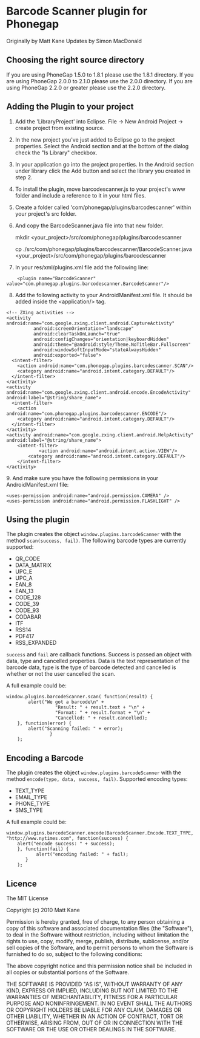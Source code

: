 # Barcode Scanner plugin for Phonegap

Originally by Matt Kane
Updates by Simon MacDonald

## Choosing the right source directory

If you are using PhoneGap 1.5.0 to 1.8.1 please use the 1.8.1 directory. 
If you are using PhoneGap 2.0.0 to 2.1.0 please use the 2.0.0 directory.
If you are using PhoneGap 2.2.0 or greater please use the 2.2.0 directory.


## Adding the Plugin to your project

1. Add the 'LibraryProject' into Eclipse. File -> New Android Project -> create project from existing source.
2. In the new project you've just added to Eclipse go to the project properties. Select the Android section and at the bottom of the dialog check the "Is Library" checkbox.
3. In your application go into the project properties. In the Android section under library click the Add button and select the library you created in step 2.
4. To install the plugin, move barcodescanner.js to your project's www folder and include a reference to it in your html files.
5. Create a folder called 'com/phonegap/plugins/barcodescanner' within your project's src folder.
6. And copy the BarcodeScanner.java file into that new folder.

    mkdir <your_project>/src/com/phonegap/plugins/barcodescanner

    cp ./src/com/phonegap/plugins/barcodescanner/BarcodeScanner.java <your_project>/src/com/phonegap/plugins/barcodescanner

7. In your res/xml/plugins.xml file add the following line:

```
    <plugin name="BarcodeScanner" value="com.phonegap.plugins.barcodescanner.BarcodeScanner"/>
```

8. Add the following activity to your AndroidManifest.xml file. It should be added inside the &lt;application/&gt; tag.

```
<!-- ZXing activities -->
<activity android:name="com.google.zxing.client.android.CaptureActivity"
          android:screenOrientation="landscape"
          android:clearTaskOnLaunch="true"
          android:configChanges="orientation|keyboardHidden"
          android:theme="@android:style/Theme.NoTitleBar.Fullscreen"
          android:windowSoftInputMode="stateAlwaysHidden"
          android:exported="false">
  <intent-filter>
    <action android:name="com.phonegap.plugins.barcodescanner.SCAN"/>
    <category android:name="android.intent.category.DEFAULT"/>
  </intent-filter>
</activity>
<activity android:name="com.google.zxing.client.android.encode.EncodeActivity" android:label="@string/share_name">
  <intent-filter>
    <action android:name="com.phonegap.plugins.barcodescanner.ENCODE"/>
    <category android:name="android.intent.category.DEFAULT"/>
  </intent-filter>
</activity>
<activity android:name="com.google.zxing.client.android.HelpActivity" android:label="@string/share_name">
	<intent-filter>
    		<action android:name="android.intent.action.VIEW"/>
		<category android:name="android.intent.category.DEFAULT"/>
  	</intent-filter>
</activity>
```   
   
9\. And make sure you have the following permissions in your AndroidManifest.xml file:

```
<uses-permission android:name="android.permission.CAMERA" />
<uses-permission android:name="android.permission.FLASHLIGHT" />
```

## Using the plugin

The plugin creates the object `window.plugins.barcodeScanner` with the method `scan(success, fail)`. 
The following barcode types are currently supported:

* QR_CODE
* DATA_MATRIX
* UPC_E
* UPC_A
* EAN_8
* EAN_13
* CODE_128
* CODE_39
* CODE_93
* CODABAR
* ITF
* RSS14
* PDF417
* RSS_EXPANDED

`success` and `fail` are callback functions. Success is passed an object with data, type and cancelled properties. Data is the text representation of the barcode data, type is the type of barcode detected and cancelled is whether or not the user cancelled the scan.

A full example could be:

    window.plugins.barcodeScanner.scan( function(result) {
            alert("We got a barcode\n" +
                      "Result: " + result.text + "\n" +
                      "Format: " + result.format + "\n" +
                      "Cancelled: " + result.cancelled);
        }, function(error) {
		    alert("Scanning failed: " + error);
                    }
        );

## Encoding a Barcode

The plugin creates the object `window.plugins.barcodeScanner` with the method `encode(type, data, success, fail)`. 
Supported encoding types:

* TEXT_TYPE
* EMAIL_TYPE
* PHONE_TYPE
* SMS_TYPE

A full example could be:

    window.plugins.barcodeScanner.encode(BarcodeScanner.Encode.TEXT_TYPE, "http://www.nytimes.com", function(success) {
        alert("encode success: " + success);
        }, function(fail) {
               alert("encoding failed: " + fail);
           }
        );
	
## Licence

The MIT License

Copyright (c) 2010 Matt Kane

Permission is hereby granted, free of charge, to any person obtaining a copy
of this software and associated documentation files (the "Software"), to deal
in the Software without restriction, including without limitation the rights
to use, copy, modify, merge, publish, distribute, sublicense, and/or sell
copies of the Software, and to permit persons to whom the Software is
furnished to do so, subject to the following conditions:

The above copyright notice and this permission notice shall be included in
all copies or substantial portions of the Software.

THE SOFTWARE IS PROVIDED "AS IS", WITHOUT WARRANTY OF ANY KIND, EXPRESS OR
IMPLIED, INCLUDING BUT NOT LIMITED TO THE WARRANTIES OF MERCHANTABILITY,
FITNESS FOR A PARTICULAR PURPOSE AND NONINFRINGEMENT. IN NO EVENT SHALL THE
AUTHORS OR COPYRIGHT HOLDERS BE LIABLE FOR ANY CLAIM, DAMAGES OR OTHER
LIABILITY, WHETHER IN AN ACTION OF CONTRACT, TORT OR OTHERWISE, ARISING FROM,
OUT OF OR IN CONNECTION WITH THE SOFTWARE OR THE USE OR OTHER DEALINGS IN
THE SOFTWARE.
